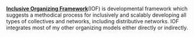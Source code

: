 **[Inclusive Organizing Framework](https://docs.google.com/document/d/1_KwMbdghVVv1FODuy21QsXXXHsAKTLGc0YGT64oh0mg/edit?usp=sharing)**(IOF) is developmental framework which suggests a methodical process for inclusively and scalably developing all types of collectives and networks, including distributive networks.  IOF integrates most of my other organizing models either directly or indirectly.
